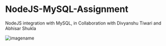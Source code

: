 # NodeJS-MySQL-Assignment
NodeJS integration with MySQL, in Collaboration with Divyanshu Tiwari and Abhisar Shukla

![imagename](https://i.stack.imgur.com/7aRGq.png)
